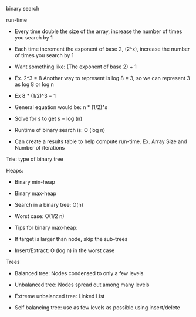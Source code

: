 binary search

run-time

* Every time double the size of the array, increase the number of times you search by 1 

* Each time increment the exponent of base 2, (2^x), increase the number of times you search by 1

* Want something like: (The exponent of base 2) + 1

* Ex. 2^3 = 8 Another way to represent is log 8 = 3, so we can represent 3 as log 8 or log n

* Ex 8 * (1/2)^3 = 1 

* General equation would be: n * (1/2)^s

* Solve for s to get s = log (n)

* Runtime of binary search is: O (log n)

* Can create a results table to help compute run-time. Ex. Array Size and Number of iterations


Trie: type of binary tree

Heaps:

* Binary min-heap

* Binary max-heap

* Search in a binary tree: O(n)
* Worst case: O(1/2 n)

* Tips for binary max-heap:

+ If target is larger than node, skip the sub-trees

+ Insert/Extract: O (log n) in the worst case

Trees

* Balanced tree: Nodes condensed to only a few levels

* Unbalanced tree: Nodes spread out among many levels

* Extreme unbalanced tree: Linked List 

* Self balancing tree: use as few levels as possible using insert/delete



